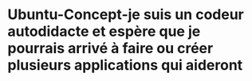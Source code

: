 # Ubuntu-Concept-je suis un codeur autodidacte et espère que je pourrais arrivé à faire ou créer plusieurs applications qui aideront 
